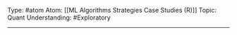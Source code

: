 Type: #atom 
Atom: [[ML Algorithms Strategies Case Studies (R)]]
Topic: Quant
Understanding: #Exploratory 

----

